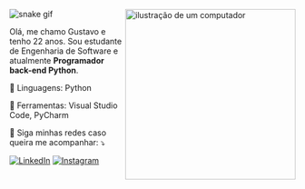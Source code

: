 ![snake gif](https://github.com/gustaom/gustaom/blob/output/github-contribution-grid-snake.svg)
<img src="https://i.postimg.cc/dtdGCJKv/Programming-amico.png" alt="ilustração de um computador" min-width="300px" max-width="300px" width="300px" align="right">
<p align="left"> 
  Olá, me chamo Gustavo e tenho 22 anos. Sou estudante de Engenharia de Software e atualmente <strong>Programador back-end Python</strong>.<br>
</p>

<p align="left">
  🦄 Linguagens: Python
</p>

<p align="left">
  💼 Ferramentas: Visual Studio Code, PyCharm
</p>

<p align="left">
  💌 Siga minhas redes caso queira me acompanhar: ⤵️
</p>

<p align="left">
  <a href="#" title="LinkedIn">
  <img src="https://img.shields.io/badge/-Linkedin-0e76a8?style=flat-square&logo=Linkedin&logoColor=white&link=https://www.linkedin.com/in/guve/" alt="LinkedIn"/></a>
  <a href="#" title="Instagram">
  <img src="https://img.shields.io/badge/-Instagram-DF0174?style=flat-square&labelColor=DF0174&logo=instagram&logoColor=white&link=https://www.instagram.com/gustaom" alt="Instagram"/></a>
</p>
